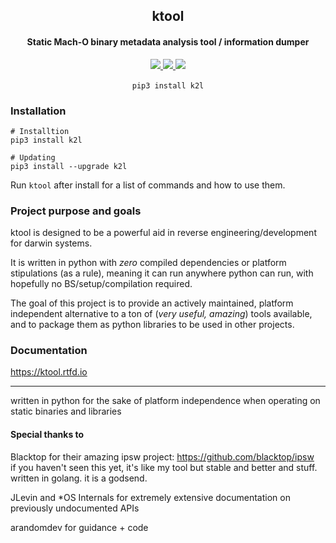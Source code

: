 <h2 align="center">
  ktool
</h2>
<h4 align="center">
Static Mach-O binary metadata analysis tool / information dumper
</h4>
<p align="center">
  <a href="https://github.com/kritantadev/ktool/actions/workflows/tests.yml">
    <image src="https://github.com/kritantadev/ktool/actions/workflows/tests.yml/badge.svg">
  </a>
  <a href="https://ktool.rtfd.io">
    <image src="https://readthedocs.org/projects/ktool/badge/?version=latest">
  </a>
  <a href="https://pypi.org/project/k2l/">
    <image src="https://pypip.in/v/k2l/badge.svg">
  </a>
    <br>
    <br>
    <code>pip3 install k2l</code>
</p>

### Installation

```shell
# Installtion
pip3 install k2l

# Updating
pip3 install --upgrade k2l
```

Run `ktool` after install for a list of commands and how to use them.

### Project purpose and goals

ktool is designed to be a powerful aid in reverse engineering/development for darwin systems.

It is written in python with *zero* compiled dependencies or platform stipulations (as a rule), meaning it can run anywhere python can run, with hopefully no BS/setup/compilation required.

The goal of this project is to provide an actively maintained, platform independent alternative to a ton of (*very useful, amazing*) tools available, and to package them as python libraries to be used in other projects.

### Documentation

https://ktool.rtfd.io

---

written in python for the sake of platform independence when operating on static binaries and libraries

#### Special thanks to

Blacktop for their amazing ipsw project: https://github.com/blacktop/ipsw  
if you haven't seen this yet, it's like my tool but stable and better and stuff. written in golang. it is a godsend.

JLevin and *OS Internals for extremely extensive documentation on previously undocumented APIs 

arandomdev for guidance + code
